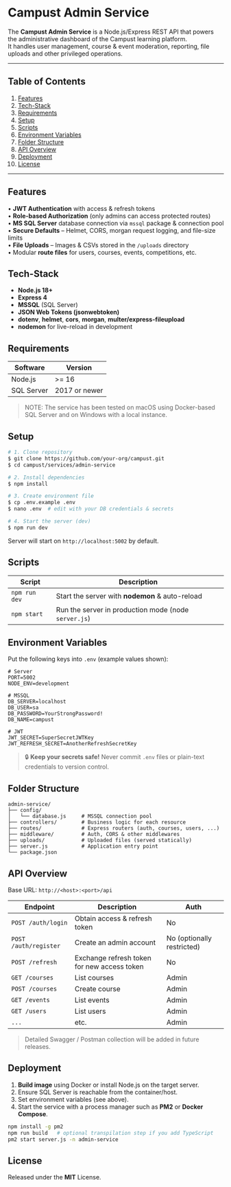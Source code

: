 # Campust Admin Service

The **Campust Admin Service** is a Node.js/Express REST API that powers the administrative dashboard of the Campust learning platform.  
It handles user management, course & event moderation, reporting, file uploads and other privileged operations.

---

## Table of Contents
1. [Features](#features)
2. [Tech-Stack](#tech-stack)
3. [Requirements](#requirements)
4. [Setup](#setup)
5. [Scripts](#scripts)
6. [Environment Variables](#environment-variables)
7. [Folder Structure](#folder-structure)
8. [API Overview](#api-overview)
9. [Deployment](#deployment)
10. [License](#license)

---

## Features
• **JWT Authentication** with access & refresh tokens  
• **Role-based Authorization** (only admins can access protected routes)  
• **MS SQL Server** database connection via `mssql` package & connection pool  
• **Secure Defaults** – Helmet, CORS, morgan request logging, and file-size limits  
• **File Uploads** – Images & CSVs stored in the `/uploads` directory  
• Modular **route files** for users, courses, events, competitions, etc.

## Tech-Stack
* **Node.js 18+**  
* **Express 4**  
* **MSSQL** (SQL Server)  
* **JSON Web Tokens (jsonwebtoken)**  
* **dotenv**, **helmet**, **cors**, **morgan**, **multer/express-fileupload**  
* **nodemon** for live-reload in development

## Requirements
| Software | Version |
| -------- | ------- |
| Node.js | >= 16 |
| SQL Server | 2017 or newer |

> NOTE: The service has been tested on macOS using Docker-based SQL Server and on Windows with a local instance.

## Setup
```bash
# 1. Clone repository
$ git clone https://github.com/your-org/campust.git
$ cd campust/services/admin-service

# 2. Install dependencies
$ npm install

# 3. Create environment file
$ cp .env.example .env
$ nano .env  # edit with your DB credentials & secrets

# 4. Start the server (dev)
$ npm run dev
```
Server will start on `http://localhost:5002` by default.

## Scripts
Script | Description
------ | -----------
`npm run dev` | Start the server with **nodemon** & auto-reload
`npm start` | Run the server in production mode (node `server.js`)

## Environment Variables
Put the following keys into `.env` (example values shown):

```
# Server
PORT=5002
NODE_ENV=development

# MSSQL
DB_SERVER=localhost
DB_USER=sa
DB_PASSWORD=YourStrongPassword!
DB_NAME=campust

# JWT
JWT_SECRET=SuperSecretJWTKey
JWT_REFRESH_SECRET=AnotherRefreshSecretKey
```

> 🔒 **Keep your secrets safe!** Never commit `.env` files or plain-text credentials to version control.

## Folder Structure
```
admin-service/
├── config/
│   └── database.js     # MSSQL connection pool
├── controllers/        # Business logic for each resource
├── routes/             # Express routers (auth, courses, users, ...)
├── middleware/         # Auth, CORS & other middlewares
├── uploads/            # Uploaded files (served statically)
├── server.js           # Application entry point
└── package.json
```

## API Overview
Base URL: `http://<host>:<port>/api`

Endpoint | Description | Auth
-------- | ----------- | ----
`POST /auth/login` | Obtain access & refresh token | No
`POST /auth/register` | Create an admin account | No (optionally restricted)
`POST /refresh` | Exchange refresh token for new access token | No
`GET /courses` | List courses | Admin
`POST /courses` | Create course | Admin
`GET /events` | List events | Admin
`GET /users` | List users | Admin
`...` | etc. | Admin

> Detailed Swagger / Postman collection will be added in future releases.

## Deployment
1. **Build image** using Docker or install Node.js on the target server.  
2. Ensure SQL Server is reachable from the container/host.  
3. Set environment variables (see above).  
4. Start the service with a process manager such as **PM2** or **Docker Compose**.

```bash
npm install -g pm2
npm run build   # optional transpilation step if you add TypeScript
pm2 start server.js -n admin-service
```

## License
Released under the **MIT** License. 